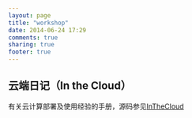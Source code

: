 ```yaml
---
layout: page
title: "workshop"
date: 2014-06-24 17:29
comments: true
sharing: true
footer: true
---
```


云端日记（In the Cloud）
----

有关云计算部署及使用经验的手册，源码参见<a href="https://github.com/lofyer/InTheCloud#" target="_blank">InTheCloud </a>


